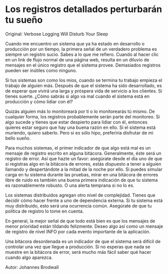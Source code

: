 # Los registros detallados perturbarán tu sueño

Original: Verbose Logging Will Disturb Your Sleep

Cuando me encuentro un sistema que ya ha estado en desarrollo o
producción por un tiempo, la primera señal de un verdadero problema es
siempre un registro sucio. Sabes a lo que me refiero. Cuando al hacer
clic en un link de flujo normal de una página web, resulta en un diluvio
de mensajes en el único registro que el sistema provee. Demasiados
registros pueden ser inútiles como ninguno.

Si tus sistemas son como los míos, cuando se termina tu trabajo empieza
el trabajo de alguien más. Después de que el sistema ha sido
desarrollado, es de esperar que vivirá una larga y próspera vida de
servicio a los clientes. Si tienes suerte. ¿Cómo sabrás si algo va mal
cuando el sistema está en producción y cómo lidiar con él?

Quizás alguien más lo monitoreará por ti o lo monitorearás tú mismo. De
cualquier forma, los registros probablemente serán parte del monitoreo.
Si algo sucede y tienes que estar despierto para lidiar con él, entonces
quieres estar seguro que hay una buena razón en ello. Si el sistema está
muriendo, quiero saberlo. Pero si es sólo hipo, preferiría disfrutar de
mi bello sueño.

Para muchos sistemas, el primer indicador de que algo está mal es un
mensaje de registro escrito en alguna bitácora. Generalmente, éste será
un registro de error. Así que hazte un favor: asegúrate desde el día uno
de que si registras algo en la bitácora de errores, estás dispuesto a
tener a alguien llamando y despertándote a la mitad de la noche por
ello. Si puedes simular carga en tu sistema durante las pruebas, mirar
en una bitácora de errores libre de ruido es también una buena primera
indicación de que tu sistema es razonablemente robusto. O una alerta
temprana si no lo es.

Los sistemas distribuidos agregan otro nivel de complejidad. Tienes que
decidir cómo hacer frente a uno de dependencia externa. Si tu sistema
está muy distribuido, esto será una ocurrencia común. Asegúrate de que
tu política de registro lo tome en cuenta.

En general, la mejor señal de que todo está bien es que los mensajes de
menor prioridad están tildando felizmente. Deseo algo así como un
mensaje de registro de nivel INFO por cada evento importante de la
aplicación.

Una bitácora desordenada es un indicador de que el sistema será difícil
de controlar una vez que llegue a producción. Si no esperas que nada se
muestre en la bitácora de error, será mucho más fácil saber qué hacer
cuando algo aparezca.

Autor: Johannes Brodwall